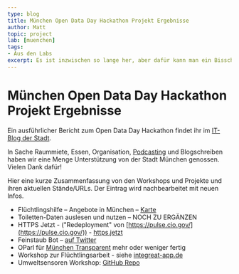 ```yaml
---
type: blog
title: München Open Data Day Hackathon Projekt Ergebnisse
author: Matt
topic: project
lab: [muenchen]
tags:
- Aus den Labs
excerpt: Es ist inzwischen so lange her, aber dafür kann man ein Bisschen mehr über die damals entstandene Projekte erzählen
---
```


# München Open Data Day Hackathon Projekt Ergebnisse

Ein ausführlicher Bericht zum Open Data Day Hackathon findet ihr im [IT-Blog der Stadt](https://www.it-muenchen-blog.de/index.php/nachbericht-open-data-hackathon-muenchen/).

In Sache Raummiete, Essen, Organisation, [Podcasting](http://egovernment-podcast.de/egov-uw03-open-data-day-hackathon-in-muenchen-oddmuc/) und Blogschreiben haben wir eine Menge Unterstützung von der Stadt München genossen. Vielen Dank dafür!

Hier eine kurze Zusammenfassung von den Workshops und Projekte und ihren aktuellen Stände/URLs. Der Eintrag wird nachbearbeitet mit neuen Infos.

* Flüchtlingshilfe – Angebote in München – [Karte](http://muc-fluechtlingsrat.github.io/helferkreis-map/)
* Toiletten-Daten auslesen und nutzen – NOCH ZU ERGÄNZEN
* HTTPS Jetzt - ("Redeployment" von [https://pulse.cio.gov/](https://pulse.cio.gov/)) - [https.jetzt](https://https.jetzt/)
* Feinstaub Bot – [auf Twitter](https://twitter.com/FeinstaubMUC)
* OParl für [München Transparent](https://www.muenchen-transparent.de/) mehr oder weniger fertig
* Workshop zur Flüchtlingsarbeit - siehe [integreat-app.de](http://integreat-app.de/)
* Umweltsensoren Workshop: [GitHub Repo](https://github.com/codeformunich/sensorworkshop)
